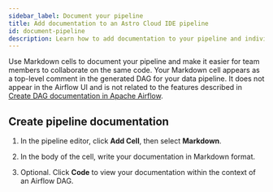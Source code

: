 ```yaml
---
sidebar_label: Document your pipeline
title: Add documentation to an Astro Cloud IDE pipeline
id: document-pipeline
description: Learn how to add documentation to your pipeline and individual cells in the Astro Cloud IDE. 
---
```


Use Markdown cells to document your pipeline and make it easier for team members to collaborate on the same code. Your Markdown cell appears as a top-level comment in the generated DAG for your data pipeline. It does not appear in the Airflow UI and is not related to the features described in [Create DAG documentation in Apache Airflow](https://docs.astronomer.io/learn/custom-airflow-ui-docs-tutorial).

## Create pipeline documentation

1. In the pipeline editor, click **Add Cell**, then select **Markdown**.
2. In the body of the cell, write your documentation in Markdown format. 

5. Optional. Click **Code** to view your documentation within the context of an Airflow DAG.